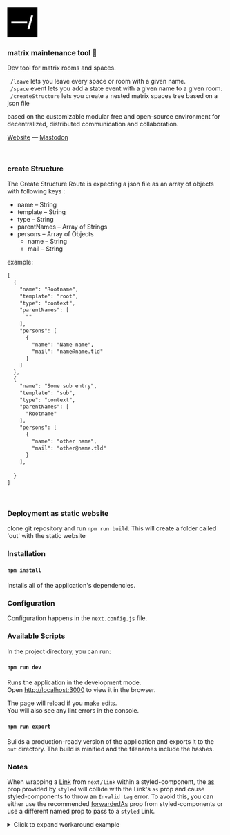 <img src="./public/favicon.svg" width="70" />

### matrix maintenance tool 🔧

Dev tool for matrix rooms and spaces.
 
` /leave` lets you leave every space or room with a given name. <br>
` /space` event lets you add a state event with a given name to a given room. <br>
` /createStructure` lets you create a nested matrix spaces tree based on a json file <br>

based on the customizable modular free and open-source environment for decentralized, distributed communication and collaboration.

[Website](https://medienhaus.dev/) — [Mastodon](https://chaos.social/@medienhaus)

<br>


### create Structure

The Create Structure Route is expecting a json file as an array of objects with following keys : 
* name – String
* template – String
* type – String
* parentNames – Array of Strings
* persons – Array of Objects
    * name – String
    * mail – String


example: 

```
[
  {
    "name": "Rootname",
    "template": "root",
    "type": "context",
    "parentNames": [
      ""
    ],
    "persons": [
      {
        "name": "Name name",
        "mail": "name@name.tld"
      }
    ]
  },
  {
    "name": "Some sub entry",
    "template": "sub",
    "type": "context",
    "parentNames": [
      "Rootname"
    ],
    "persons": [
      {
        "name": "other name",
        "mail": "other@name.tld"
      }
    ],

  }
]
```


<br>

### Deployment as static website

clone git repository and run `npm run build`.
This will create a folder called 'out' with the static website
### Installation

#### `npm install`

Installs all of the application's dependencies.

### Configuration

Configuration happens in the `next.config.js` file.

### Available Scripts

In the project directory, you can run:

#### `npm run dev`

Runs the application in the development mode.<br />
Open [http://localhost:3000](http://localhost:3000) to view it in the browser.

The page will reload if you make edits.<br />
You will also see any lint errors in the console.

#### `npm run export`

Builds a production-ready version of the application and exports it to the `out` directory. The build is minified and the filenames include the hashes.

### Notes

When wrapping a [Link](https://nextjs.org/docs/api-reference/next/link) from `next/link` within a styled-component, the [as](https://styled-components.com/docs/api#as-polymorphic-prop) prop provided by `styled` will collide with the Link's `as` prop and cause styled-components to throw an `Invalid tag` error. To avoid this, you can either use the recommended [forwardedAs](https://styled-components.com/docs/api#forwardedas-prop) prop from styled-components or use a different named prop to pass to a `styled` Link.

<details>
<summary>Click to expand workaround example</summary>
<br />

**components/StyledLink.js**

```javascript
import Link from 'next/link'
import styled from 'styled-components'

const StyledLink = ({ as, children, className, href }) => (
  <Link href={href} as={as} passHref>
    <a className={className}>{children}</a>
  </Link>
)

export default styled(StyledLink)`
  color: #0075e0;
  text-decoration: none;
  transition: all 0.2s ease-in-out;

  &:hover {
    color: #40a9ff;
  }

  &:focus {
    color: #40a9ff;
    outline: none;
    border: 0;
  }
`
```

**pages/index.js**

```javascript
import StyledLink from '../components/StyledLink'

export default () => (
  <StyledLink href="/post/[pid]" forwardedAs="/post/abc">
    First post
  </StyledLink>
)
```

</details>
